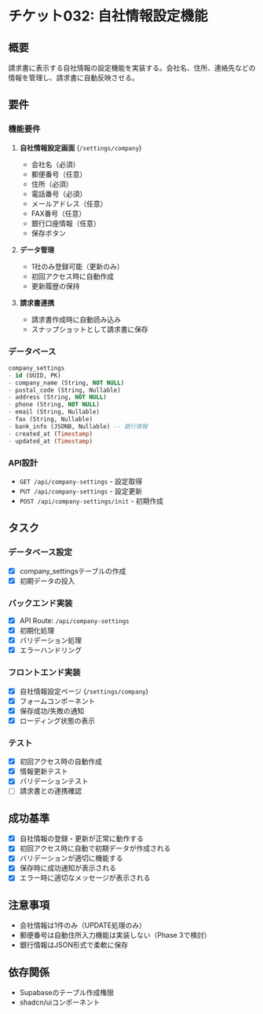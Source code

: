 # チケット032: 自社情報設定機能

## 概要
請求書に表示する自社情報の設定機能を実装する。会社名、住所、連絡先などの情報を管理し、請求書に自動反映させる。

## 要件

### 機能要件
1. **自社情報設定画面** (`/settings/company`)
   - 会社名（必須）
   - 郵便番号（任意）
   - 住所（必須）
   - 電話番号（必須）
   - メールアドレス（任意）
   - FAX番号（任意）
   - 銀行口座情報（任意）
   - 保存ボタン

2. **データ管理**
   - 1社のみ登録可能（更新のみ）
   - 初回アクセス時に自動作成
   - 更新履歴の保持

3. **請求書連携**
   - 請求書作成時に自動読み込み
   - スナップショットとして請求書に保存

### データベース
```sql
company_settings
- id (UUID, PK)
- company_name (String, NOT NULL)
- postal_code (String, Nullable)
- address (String, NOT NULL)
- phone (String, NOT NULL)
- email (String, Nullable)
- fax (String, Nullable)
- bank_info (JSONB, Nullable) -- 銀行情報
- created_at (Timestamp)
- updated_at (Timestamp)
```

### API設計
- `GET /api/company-settings` - 設定取得
- `PUT /api/company-settings` - 設定更新
- `POST /api/company-settings/init` - 初期作成

## タスク

### データベース設定
- [x] company_settingsテーブルの作成
- [x] 初期データの投入

### バックエンド実装
- [x] API Route: `/api/company-settings`
- [x] 初期化処理
- [x] バリデーション処理
- [x] エラーハンドリング

### フロントエンド実装
- [x] 自社情報設定ページ (`/settings/company`)
- [x] フォームコンポーネント
- [x] 保存成功/失敗の通知
- [x] ローディング状態の表示

### テスト
- [x] 初回アクセス時の自動作成
- [x] 情報更新テスト
- [x] バリデーションテスト
- [ ] 請求書との連携確認

## 成功基準
- [x] 自社情報の登録・更新が正常に動作する
- [x] 初回アクセス時に自動で初期データが作成される
- [x] バリデーションが適切に機能する
- [x] 保存時に成功通知が表示される
- [x] エラー時に適切なメッセージが表示される

## 注意事項
- 会社情報は1件のみ（UPDATE処理のみ）
- 郵便番号は自動住所入力機能は実装しない（Phase 3で検討）
- 銀行情報はJSON形式で柔軟に保存

## 依存関係
- Supabaseのテーブル作成権限
- shadcn/uiコンポーネント